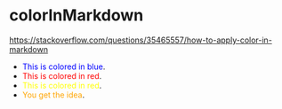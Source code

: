 # colorInMarkdown

https://stackoverflow.com/questions/35465557/how-to-apply-color-in-markdown

- <span style="color:blue">This is colored in blue</span>.
- <span style="color:red">This is colored in red</span>.
- <span style="color:yellow">This is colored in red</span>.
- <span style="color:orange">You get the idea</span>.
